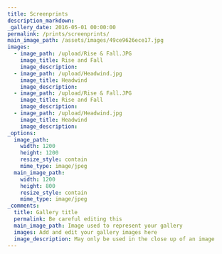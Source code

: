 ```yaml
---
title: Screenprints
description_markdown:
_gallery_date: 2016-05-01 00:00:00
permalink: /prints/screenprints/
main_image_path: /assets/images/49ce9626ece17.jpg
images:
  - image_path: /upload/Rise & Fall.JPG
    image_title: Rise and Fall
    image_description:
  - image_path: /upload/Headwind.jpg
    image_title: Headwind
    image_description:
  - image_path: /upload/Rise & Fall.JPG
    image_title: Rise and Fall
    image_description:
  - image_path: /upload/Headwind.jpg
    image_title: Headwind
    image_description:
_options:
  image_path:
    width: 1200
    height: 1200
    resize_style: contain
    mime_type: image/jpeg
  main_image_path:
    width: 1200
    height: 800
    resize_style: contain
    mime_type: image/jpeg
_comments:
  title: Gallery title
  permalink: Be careful editing this
  main_image_path: Image used to represent your gallery
  images: Add and edit your gallery images here
  image_description: May only be used in the close up of an image
---
```

